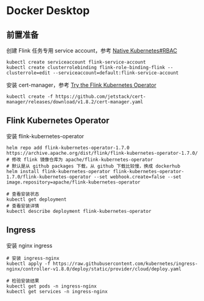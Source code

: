 # Docker Desktop

## 前置准备

创建 Flink 任务专用 service account，参考 [Native Kubernetes#RBAC](https://nightlies.apache.org/flink/flink-docs-release-1.18/docs/deployment/resource-providers/native_kubernetes/#rbac)

```shell
kubectl create serviceaccount flink-service-account
kubectl create clusterrolebinding flink-role-binding-flink --clusterrole=edit --serviceaccount=default:flink-service-account
```

安装 cert-manager，参考 [Try the Flink Kubernetes Operator](https://nightlies.apache.org/flink/flink-kubernetes-operator-docs-release-1.7/docs/try-flink-kubernetes-operator/quick-start/)

```shell
kubectl create -f https://github.com/jetstack/cert-manager/releases/download/v1.8.2/cert-manager.yaml
```

## Flink Kubernetes Operator

安装 flink-kubernetes-operator

```shell
helm repo add flink-kubernetes-operator-1.7.0 https://archive.apache.org/dist/flink/flink-kubernetes-operator-1.7.0/
# 修改 flink 镜像仓库为 apache/flink-kubernetes-operator
# 默认是从 github packages 下载，从 github 下载比较慢，换成 dockerhub 
helm install flink-kubernetes-operator flink-kubernetes-operator-1.7.0/flink-kubernetes-operator --set webhook.create=false --set image.repository=apache/flink-kubernetes-operator

# 查看安装状态
kubectl get deployment
# 查看安装详情
kubectl describe deployment flink-kubernetes-operator
```

## Ingress

安装 nginx ingress

```shell
# 安装 ingress-nginx
kubectl apply -f https://raw.githubusercontent.com/kubernetes/ingress-nginx/controller-v1.8.0/deploy/static/provider/cloud/deploy.yaml

# 检验安装结果
kubectl get pods -n ingress-nginx
kubectl get services -n ingress-nginx
```